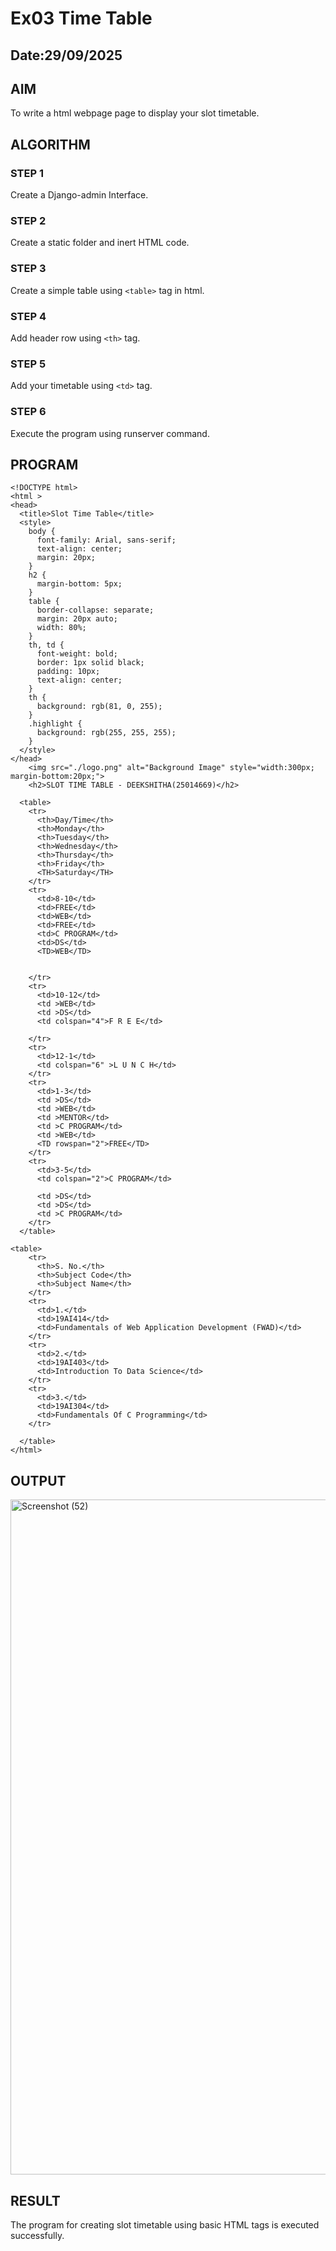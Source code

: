 # Ex03 Time Table
## Date:29/09/2025

## AIM
To write a html webpage page to display your slot timetable.

## ALGORITHM
### STEP 1
Create a Django-admin Interface.

### STEP 2
Create a static folder and inert HTML code.

### STEP 3
Create a simple table using ```<table>``` tag in html.

### STEP 4
Add header row using ```<th>``` tag.

### STEP 5
Add your timetable using ```<td>``` tag.

### STEP 6
Execute the program using runserver command.

## PROGRAM

```
<!DOCTYPE html>
<html >
<head>
  <title>Slot Time Table</title>
  <style>
    body {
      font-family: Arial, sans-serif;
      text-align: center;
      margin: 20px;
    }
    h2 {
      margin-bottom: 5px;
    }
    table {
      border-collapse: separate;
      margin: 20px auto;
      width: 80%;
    }
    th, td {
      font-weight: bold;
      border: 1px solid black;
      padding: 10px;
      text-align: center;
    }
    th {
      background: rgb(81, 0, 255);
    }
    .highlight {
      background: rgb(255, 255, 255);
    }
  </style>
</head>
    <img src="./logo.png" alt="Background Image" style="width:300px; margin-bottom:20px;">
    <h2>SLOT TIME TABLE - DEEKSHITHA(25014669)</h2>
  
  <table>
    <tr>
      <th>Day/Time</th>
      <th>Monday</th>
      <th>Tuesday</th>
      <th>Wednesday</th>
      <th>Thursday</th>
      <th>Friday</th>
      <TH>Saturday</TH>
    </tr>
    <tr>
      <td>8-10</td>
      <td>FREE</td>
      <td>WEB</td>
      <td>FREE</td>
      <td>C PROGRAM</td>
      <td>DS</td>
      <TD>WEB</TD>
       
     
    </tr>
    <tr>
      <td>10-12</td>
      <td >WEB</td>
      <td >DS</td>
      <td colspan="4">F R E E</td>
       
    </tr>
    <tr>
      <td>12-1</td>
      <td colspan="6" >L U N C H</td>
    </tr>
    <tr>
      <td>1-3</td>
      <td >DS</td>
      <td >WEB</td>
      <td >MENTOR</td>
      <td >C PROGRAM</td>
      <td >WEB</td>
      <TD rowspan="2">FREE</TD>
    </tr>
    <tr>
      <td>3-5</td>
      <td colspan="2">C PROGRAM</td>
       
      <td >DS</td>
      <td >DS</td>
      <td >C PROGRAM</td>
    </tr>
  </table>      
      
<table>
    <tr>
      <th>S. No.</th>
      <th>Subject Code</th>
      <th>Subject Name</th>
    </tr>
    <tr>
      <td>1.</td>
      <td>19AI414</td>
      <td>Fundamentals of Web Application Development (FWAD)</td>
    </tr>
    <tr>
      <td>2.</td>
      <td>19AI403</td>
      <td>Introduction To Data Science</td>
    </tr>
    <tr>
      <td>3.</td>
      <td>19AI304</td>
      <td>Fundamentals Of C Programming</td>
    </tr>
     
  </table>
</html>
```


## OUTPUT
<img width="1920" height="1080" alt="Screenshot (52)" src="https://github.com/user-attachments/assets/11ee82b1-bb5d-41ff-9f09-0c6a2850331b" />




## RESULT
The program for creating slot timetable using basic HTML tags is executed successfully.
